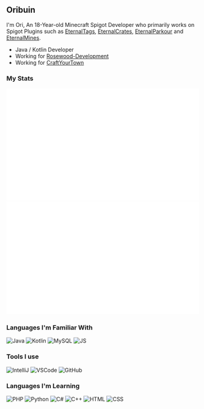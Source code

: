 ## Oribuin

I'm Ori, An 18-Year-old Minecraft Spigot Developer who primarily works on Spigot Plugins such
as [EternalTags](https://github.com/Oribuin/EternalTags/), [EternalCrates](https://github.com/Oribuin/EternalCrates/), [EternalParkour](https://github.com/Oribuin/EternalParkour) and [EternalMines](https://github.com/Oribuin/EternalMines).

- Java / Kotlin Developer
- Working for [Rosewood-Development](https://github.com/Rosewood-Development/)
- Working for [CraftYourTown](https://github.com/CraftYourTown/)

### My Stats
![Oribuin's Overview](https://raw.githubusercontent.com/Oribuin/github-stats/master/generated/overview.svg#gh-dark-mode-only)
![Oribuin's Languages](https://raw.githubusercontent.com/Oribuin/github-stats/master/generated/languages.svg#gh-dark-mode-only)

### Languages I'm Familiar With
![Java](https://img.shields.io/badge/-Java-007396?style=for-the-badge&logo=java&logoColor=white)
![Kotlin](https://img.shields.io/badge/-Kotlin-007396?style=for-the-badge&logo=kotlin&logoColor=white)
![MySQL](https://img.shields.io/badge/-MySQL-007396?style=for-the-badge&logo=mysql&logoColor=white)
![JS](https://img.shields.io/badge/-JavaScript-007396?style=for-the-badge&logo=javascript&logoColor=black)
### Tools I use
![IntelliJ](https://img.shields.io/badge/-IntelliJ-007396?style=for-the-badge&logo=intellij-idea&logoColor=white)
![VSCode](https://img.shields.io/badge/-VSCode-007396?style=for-the-badge&logo=visual-studio-code&logoColor=white)
![GitHub](https://img.shields.io/badge/-GitHub-007396?style=for-the-badge&logo=github&logoColor=white)

### Languages I'm Learning
![PHP](https://img.shields.io/badge/-PHP-007396?style=for-the-badge&logo=php&logoColor=white)
![Python](https://img.shields.io/badge/-Python-007396?style=for-the-badge&logo=python&logoColor=white)
![C#](https://img.shields.io/badge/-C%23-007396?style=for-the-badge&logo=c-sharp&logoColor=white)
![C++](https://img.shields.io/badge/-C++-007396?style=for-the-badge&logo=c%2B%2B&logoColor=white)
![HTML](https://img.shields.io/badge/-HTML-007396?style=for-the-badge&logo=html5&logoColor=white)
![CSS](https://img.shields.io/badge/-CSS-007396?style=for-the-badge&logo=css3&logoColor=white)<!-- ![Typescript](https://img.shields.io/badge/-Typescript-007396?style=for-the-badge&logo=typescript&logoColor=white)
![Go](https://img.shields.io/badge/-Go-007396?style=for-the-badge&logo=go&logoColor=white)
![Scala](https://img.shields.io/badge/-Scala-007396?style=for-the-badge&logo=scala&logoColor=white)
![Ruby](https://img.shields.io/badge/-Ruby-007396?style=for-the-badge&logo=ruby&logoColor=white) -->
